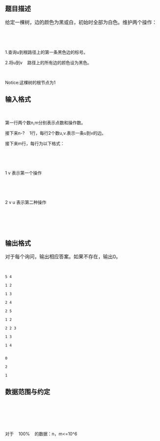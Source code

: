 ## 题目描述

<p><span style="font-size: medium">给定一棵树，边的颜色为黑或白，初始时全部为白色。维护两个操作：<br>
    <br>
    <br>
   1.查询u到根路径上的第一条黑色边的标号。<br>
   2.将u到v    路径上的所有边的颜色设为黑色。<br>
    <br>
   Notice:这棵树的根节点为1<br></span></p>

## 输入格式

<p><span style="font-size: medium;"><br>
   第一行两个数n,m分别表示点数和操作数。<br>
   接下来n-?    1行，每行2个数u,v.表示一条u到v的边。<br>
   接下来m行，每行为以下格式：<br>
    <br>
    <br>
   1 v 表示第一个操作<br>
    <br>
    <br>
   2 v u 表示第二种操作<br>
    <br>
    <br><br></span></p>

## 输出格式

<p><span style="font-size: medium;">对于每个询问，输出相应答案。如果不存在，输出0。<br><br></span></p>

```input1
5 4
1 2
1 3
2 4
2 5
1 2
2 2 3
1 3
1 4
```
```output1
0
2
1
```
## 数据范围与约定

<p><br><br>
   <br><br>
  对于    100%    的数据：n，m<=10^6</p>

